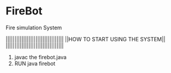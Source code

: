 # FireBot
Fire simulation System

|||||||||||||||||||||||||||||||||
||HOW TO START USING THE SYSTEM||
|||||||||||||||||||||||||||||||||
1) javac the firebot.java
2) RUN java firebot <Seed> <Width> <Height>
